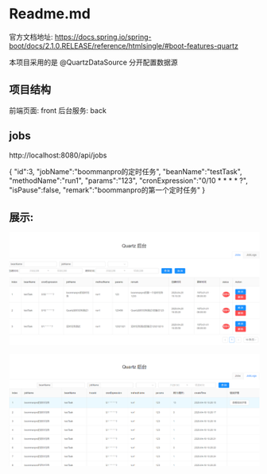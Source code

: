 # Readme.md

官方文档地址: https://docs.spring.io/spring-boot/docs/2.1.0.RELEASE/reference/htmlsingle/#boot-features-quartz

本项目采用的是 @QuartzDataSource 分开配置数据源

## 项目结构

前端页面: front
后台服务: back

## jobs

http://localhost:8080/api/jobs

{
	"id":3,
	"jobName":"boommanpro的定时任务",
	"beanName":"testTask",
	"methodName":"run1",
	"params":"123",
	"cronExpression":"0/10 * * * * ?",
	"isPause":false,
	"remark":"boommanpro的第一个定时任务"
}

## 展示:

![back-job](https://github.com/BoomManPro/spring-distributed-quartz/blob/master/images/back-job.png?raw=true)

![back-log](https://github.com/BoomManPro/spring-distributed-quartz/blob/master/images/back-log.png?raw=true)




